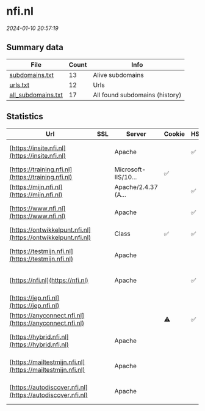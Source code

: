 # nfi.nl
*2024-01-10 20:57:19*
## Summary data
| File       | Count | Info |
|------------|-------|------|
|[subdomains.txt](/data/nfi.nl/subdomains.txt)|13|Alive subdomains|
|[urls.txt](/data/nfi.nl/urls.txt)|12|Urls|
|[all_subdomains.txt](/data/nfi.nl/all_subdomains.txt)|17|All found subdomains (history)|
## Statistics
| Url | SSL | Server | Cookie | HSTS | CSP | XFO | XXP | RP | Tech |Title |
|------------|-------|------|------|------|------|------|------|------|------|------|
|[https://insite.nfi.nl](https://insite.nfi.nl)| |Apache| |:white_check_mark: |:warning: |:white_check_mark: |:white_check_mark: |:white_check_mark: |Apache HTTP Serv...||
|[https://training.nfi.nl](https://training.nfi.nl)| |Microsoft-IIS/10...|:white_check_mark: | | | | |:white_check_mark: |IIS:10.0 Microso...|Object moved|
|[https://mijn.nfi.nl](https://mijn.nfi.nl)| |Apache/2.4.37 (A...| |:white_check_mark: |:white_check_mark: |:white_check_mark: |:white_check_mark: |AlmaLinux Apache...|Redirecting to h...|
|[https://www.nfi.nl](https://www.nfi.nl)| |Apache| |:white_check_mark: |:warning: |:white_check_mark: |:white_check_mark: |:white_check_mark: |Apache HTTP Serv...|301 Moved Perman...|
|[https://ontwikkelpunt.nfi.nl](https://ontwikkelpunt.nfi.nl)| |Class|:white_check_mark: |:white_check_mark: |:warning: | |:white_check_mark: |:white_check_mark: |HSTS||
|[https://testmijn.nfi.nl](https://testmijn.nfi.nl)| |Apache| | | | | |:white_check_mark: |Apache HTTP Serv...|403 Forbidden|
|[https://nfi.nl](https://nfi.nl)| |Apache| |:white_check_mark: |:warning: |:white_check_mark: |:white_check_mark: |:white_check_mark: |Apache HTTP Serv...|301 Moved Perman...|
|[https://jep.nfi.nl](https://jep.nfi.nl)| || | | | | |:white_check_mark: |HSTS||
|[https://anyconnect.nfi.nl](https://anyconnect.nfi.nl)| ||:warning: |:white_check_mark: |:warning: |:white_check_mark: |:white_check_mark: |:white_check_mark: |HSTS||
|[https://hybrid.nfi.nl](https://hybrid.nfi.nl)| |Apache| | | | | |:white_check_mark: |Apache HTTP Serv...|Index of /|
|[https://mailtestmijn.nfi.nl](https://mailtestmijn.nfi.nl)| |Apache| | | | | |:white_check_mark: |Apache HTTP Serv...|403 Forbidden|
|[https://autodiscover.nfi.nl](https://autodiscover.nfi.nl)| |Apache| | | | | |:white_check_mark: |Apache HTTP Serv...|403 Forbidden|
